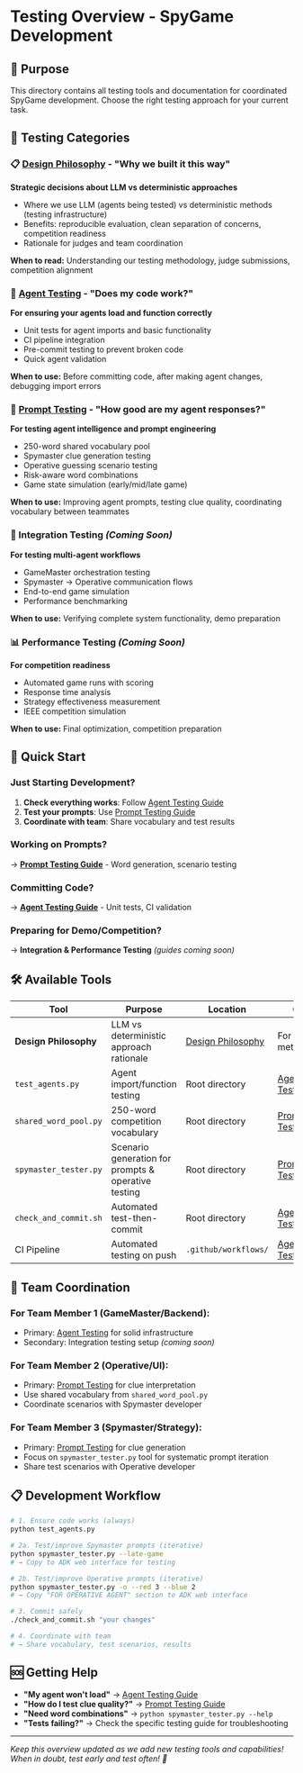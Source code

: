 # Testing Overview - SpyGame Development

## 🎯 Purpose
This directory contains all testing tools and documentation for coordinated SpyGame development. Choose the right testing approach for your current task.

## 📁 Testing Categories

### 📋 [Design Philosophy](./testing_design_philosophy.md) - "Why we built it this way"
**Strategic decisions about LLM vs deterministic approaches**
- Where we use LLM (agents being tested) vs deterministic methods (testing infrastructure)
- Benefits: reproducible evaluation, clean separation of concerns, competition readiness
- Rationale for judges and team coordination

**When to read:** Understanding our testing methodology, judge submissions, competition alignment

### 🔧 [Agent Testing](./agent_testing.md) - "Does my code work?"
**For ensuring your agents load and function correctly**
- Unit tests for agent imports and basic functionality
- CI pipeline integration  
- Pre-commit testing to prevent broken code
- Quick agent validation

**When to use:** Before committing code, after making agent changes, debugging import errors

### 🎲 [Prompt Testing](./prompt_testing.md) - "How good are my agent responses?"  
**For testing agent intelligence and prompt engineering**
- 250-word shared vocabulary pool
- Spymaster clue generation testing
- Operative guessing scenario testing
- Risk-aware word combinations
- Game state simulation (early/mid/late game)

**When to use:** Improving agent prompts, testing clue quality, coordinating vocabulary between teammates

### 🚀 Integration Testing *(Coming Soon)*
**For testing multi-agent workflows**
- GameMaster orchestration testing
- Spymaster → Operative communication flows
- End-to-end game simulation
- Performance benchmarking

**When to use:** Verifying complete system functionality, demo preparation

### 📊 Performance Testing *(Coming Soon)*
**For competition readiness**
- Automated game runs with scoring
- Response time analysis  
- Strategy effectiveness measurement
- IEEE competition simulation

**When to use:** Final optimization, competition preparation

## 🚀 Quick Start

### Just Starting Development?
1. **Check everything works**: Follow [Agent Testing Guide](./agent_testing.md)
2. **Test your prompts**: Use [Prompt Testing Guide](./prompt_testing.md) 
3. **Coordinate with team**: Share vocabulary and test results

### Working on Prompts?
→ **[Prompt Testing Guide](./prompt_testing.md)** - Word generation, scenario testing

### Committing Code?  
→ **[Agent Testing Guide](./agent_testing.md)** - Unit tests, CI validation

### Preparing for Demo/Competition?
→ **Integration & Performance Testing** *(guides coming soon)*

## 🛠️ Available Tools

| **Tool** | **Purpose** | **Location** | **Guide** |
|----------|-------------|--------------|-----------|
| **Design Philosophy** | LLM vs deterministic approach rationale | [Design Philosophy](./testing_design_philosophy.md) | For judges & methodology |
| `test_agents.py` | Agent import/function testing | Root directory | [Agent Testing](./agent_testing.md) |
| `shared_word_pool.py` | 250-word competition vocabulary | Root directory | [Prompt Testing](./prompt_testing.md) |
| `spymaster_tester.py` | Scenario generation for prompts & operative testing | Root directory | [Prompt Testing](./prompt_testing.md) |
| `check_and_commit.sh` | Automated test-then-commit | Root directory | [Agent Testing](./agent_testing.md) |
| CI Pipeline | Automated testing on push | `.github/workflows/` | [Agent Testing](./agent_testing.md) |

## 🤝 Team Coordination

### **For Team Member 1 (GameMaster/Backend):**
- Primary: [Agent Testing](./agent_testing.md) for solid infrastructure
- Secondary: Integration testing setup *(coming soon)*

### **For Team Member 2 (Operative/UI):**  
- Primary: [Prompt Testing](./prompt_testing.md) for clue interpretation
- Use shared vocabulary from `shared_word_pool.py`
- Coordinate scenarios with Spymaster developer

### **For Team Member 3 (Spymaster/Strategy):**
- Primary: [Prompt Testing](./prompt_testing.md) for clue generation  
- Focus on `spymaster_tester.py` tool for systematic prompt iteration
- Share test scenarios with Operative developer

## 📋 Development Workflow

```bash
# 1. Ensure code works (always)
python test_agents.py

# 2a. Test/improve Spymaster prompts (iterative)  
python spymaster_tester.py --late-game
# → Copy to ADK web interface for testing

# 2b. Test/improve Operative prompts (iterative)
python spymaster_tester.py -o --red 3 --blue 2
# → Copy "FOR OPERATIVE AGENT" section to ADK web interface

# 3. Commit safely
./check_and_commit.sh "your changes"

# 4. Coordinate with team
# → Share vocabulary, test scenarios, results
```

## 🆘 Getting Help

- **"My agent won't load"** → [Agent Testing Guide](./agent_testing.md)
- **"How do I test clue quality?"** → [Prompt Testing Guide](./prompt_testing.md)  
- **"Need word combinations"** → `python spymaster_tester.py --help`
- **"Tests failing?"** → Check the specific testing guide for troubleshooting

---

*Keep this overview updated as we add new testing tools and capabilities!*  
*When in doubt, test early and test often! 🧪* 